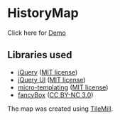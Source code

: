 HistoryMap
==========

Click here for [Demo](https://historycampus.github.io/HistoryMap/)

Libraries used
--------------

* [jQuery](http://jquery.com/) ([MIT license](http://opensource.org/licenses/MIT))
* [jQuery UI](http://jqueryui.com/) ([MIT license](http://opensource.org/licenses/MIT))
* [micro-templating](http://ejohn.org/blog/javascript-micro-templating/) ([MIT license](http://opensource.org/licenses/MIT))
* [fancyBox](http://fancyapps.com/fancybox/) ([CC BY-NC 3.0](http://creativecommons.org/licenses/by-nc/3.0/))

The map was created using [TileMill](https://www.mapbox.com/tilemill/).
